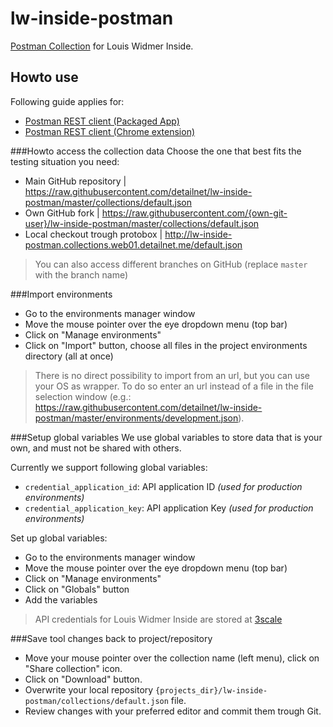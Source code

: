 # lw-inside-postman
[Postman Collection](https://www.getpostman.com/) for Louis Widmer Inside.

## Howto use
Following guide applies for:
 - [Postman REST client (Packaged App)](https://www.getpostman.com/)
 - [Postman REST client (Chrome extension)](https://chrome.google.com/webstore/detail/postman-rest-client/fdmmgilgnpjigdojojpjoooidkmcomcm)

###Howto access the collection data
Choose the one that best fits the testing situation you need:
 - Main GitHub repository | https://raw.githubusercontent.com/detailnet/lw-inside-postman/master/collections/default.json
 - Own GitHub fork | https://raw.githubusercontent.com/{own-git-user}/lw-inside-postman/master/collections/default.json
 - Local checkout trough protobox | http://lw-inside-postman.collections.web01.detailnet.me/default.json

> You can also access different branches on GitHub (replace `master` with the branch name)

###Import environments
 - Go to the environments manager window
  - Move the mouse pointer over the eye dropdown menu (top bar)
  - Click on "Manage environments"
 - Click on "Import" button, choose all files in the project environments directory (all at once)

> There is no direct possibility to import from an url, but you can use your OS as wrapper. 
> To do so enter an url instead of a file in the file selection window (e.g.: https://raw.githubusercontent.com/detailnet/lw-inside-postman/master/environments/development.json).

###Setup global variables
We use global variables to store data that is your own, and must not be shared with others.

Currently we support following global variables:
 - `credential_application_id`: API application ID _(used for production environments)_
 - `credential_application_key`: API application Key _(used for production environments)_

Set up global variables:
 - Go to the environments manager window
  - Move the mouse pointer over the eye dropdown menu (top bar)
  - Click on "Manage environments"
 - Click on "Globals" button
 - Add the variables

> API credentials for Louis Widmer Inside are stored at [3scale](https://detailnet-admin.3scale.net)

###Save tool changes back to project/repository
 - Move your mouse pointer over the collection name (left menu), click on "Share collection" icon.
 - Click on "Download" button.
 - Overwrite your local repository `{projects_dir}/lw-inside-postman/collections/default.json` file.
 - Review changes with your preferred editor and commit them trough Git.
